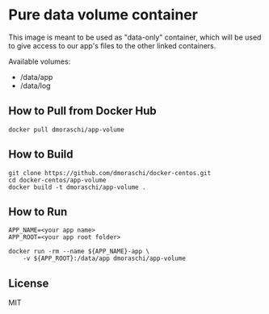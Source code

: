 # Pure data volume container

This image is meant to be used as "data-only" container,
which will be used to give access to our app's files to the other linked containers.

Available volumes:

- /data/app
- /data/log

## How to Pull from Docker Hub

    docker pull dmoraschi/app-volume

## How to Build

    git clone https://github.com/dmoraschi/docker-centos.git
    cd docker-centos/app-volume
    docker build -t dmoraschi/app-volume .

## How to Run

    APP_NAME=<your app name>
    APP_ROOT=<your app root folder>

    docker run -rm --name ${APP_NAME}-app \
        -v ${APP_ROOT}:/data/app dmoraschi/app-volume

## License

MIT
